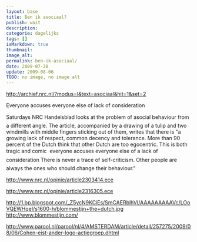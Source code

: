 ```yaml
---
layout: base
title: Ben ik asociaal?
publish: wait
description: 
categorie: dagelijks
tags: []
isMarkdown: true
thumbnail: 
image_alt: 
permalink: ben-ik-asociaal/
date: 2009-07-30
update: 2009-08-06
TODO: no image, no image alt
---
```




http://archief.nrc.nl/?modus=l&text=asociaal&hit=1&set=2

Everyone accuses everyone else of lack of consideration

Saturdays NRC Handelsblad looks at the problem of asocial behaviour from a different angle. The article, accompanied by a drawing of a tulip and two windmills with middle fingers sticking out of them, writes that there is "a growing lack of respect, common decency and tolerance. More than 90 percent of the Dutch think that other Dutch are too egocentric. This is both tragic and comic  everyone accuses everyone else of a lack of consideration There is never a trace of self-criticism. Other people are always the ones who should change their behaviour."

http://www.nrc.nl/opinie/article2303414.ece

http://www.nrc.nl/opinie/article2316305.ece

http://1.bp.blogspot.com/_Z5ycN9KCiEs/SmCAERblhVI/AAAAAAAAAVc/LOoVQEWHqeI/s1600-h/blommestijn+the+dutch.jpg
http://www.blommestijn.com/

http://www.parool.nl/parool/nl/4/AMSTERDAM/article/detail/257275/2009/08/06/Cohen-eist-ander-logo-actiegroep.dhtml
